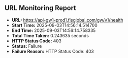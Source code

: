 ## URL Monitoring Report

- **URL:** https://api-gw1-prod1.fisglobal.com/gw/v1/health
- **Start Time:** 2025-09-03T14:56:14.514700
- **End Time:** 2025-09-03T14:56:14.758335
- **Total Time Taken:** 0.243635 seconds
- **HTTP Status Code:** 403
- **Status:** Failure
- **Failure Reason:** HTTP Status Code: 403
